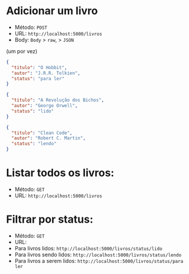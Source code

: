 # Adicionar um livro

- Método: `POST`  
- URL: `http://localhost:5000/livros`  
- Body: 
`Body` > `raw`, > `JSON`

(um por vez)

```json
{
  "titulo": "O Hobbit",
  "autor": "J.R.R. Tolkien",
  "status": "para ler"
}

{
  "titulo": "A Revolução dos Bichos",
  "autor": "George Orwell",
  "status": "lido"
}

{
  "titulo": "Clean Code",
  "autor": "Robert C. Martin",
  "status": "lendo"
}
```

# Listar todos os livros:

- Método: `GET`
- URL: `http://localhost:5000/livros`

# Filtrar por status:

- Método: `GET`
- URL:
 - Para livros lidos: `http://localhost:5000/livros/status/lido`
 - Para livros sendo lidos: `http://localhost:5000/livros/status/lendo`
 - Para livros a serem lidos: `http://localhost:5000/livros/status/para ler`
